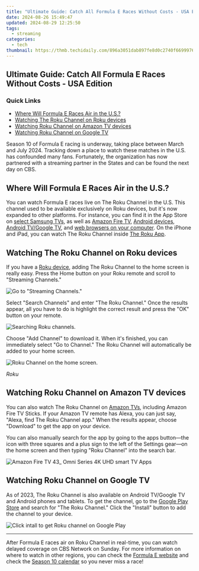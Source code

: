 ```yaml
---
title: "Ultimate Guide: Catch All Formula E Races Without Costs - USA Edition"
date: 2024-08-26 15:49:47
updated: 2024-08-29 12:25:50
tags:
  - streaming
categories:
  - tech
thumbnail: https://thmb.techidaily.com/896a3051dab897fe8d0c2740f6699976d5490b685177239313164675ffec23d6.jpg
---
```


## Ultimate Guide: Catch All Formula E Races Without Costs - USA Edition

### Quick Links

* [Where Will Formula E Races Air in the U.S.?](https://twitter-videos.techidaily.com/kickstart-your-twitch-streaming-journey-for-2024/)
* [Watching The Roku Channel on Roku devices](https://extra-approaches.techidaily.com/2024-approved-shooting-in-the-dark-elevating-iphone-photos-with-shadows/)
* [Watching Roku Channel on Amazon TV devices](https://eaxpv-info.techidaily.com/updated-how-to-loop-youtube-videos-on-tv-for-2024/)
* [Watching Roku Channel on Google TV](https://android-unlock.techidaily.com/unlock-vivo-t2-5g-phone-password-without-factory-reset-full-guide-here-by-drfone-android/)

 Season 10 of Formula E racing is underway, taking place between March and July 2024\. Tracking down a place to watch these matches in the U.S. has confounded many fans. Fortunately, the organization has now partnered with a streaming partner in the States and can be found the next day on CBS.

##  Where Will Formula E Races Air in the U.S.?

 You can watch Formula E races live on The Roku Channel in the U.S. This channel used to be available exclusively on Roku devices, but it's now expanded to other platforms. For instance, you can find it in the App Store on [select Samsung TVs](https://support.roku.com/article/360007223934#:~:text=Get%20The%20Roku%20Channel%20on,the%20Samsung%20support%20website.), as well as [Amazon Fire TV](https://www.amazon.com/Roku-The-Channel/dp/B089QXRRHD?tag=hotoge-20&ascsubtag=UUhtgUeUpU2002884&asc%5Frefurl=https%3A%2F%2Fwww.howtogeek.com%2Fhow-to-watch-every-formula-e-race-for-free-in-the-us%2F&asc%5Fcampaign=Evergreen), [Android devices](https://www.anrdoezrs.net/links/3607085/type/dlg/sid/UUhtgUeUpU2002884/https://play.google.com/store/apps/details?id=com.roku.web.trc&hl=en%5FUS&gl=US), [Android TV/Google TV](https://www.anrdoezrs.net/links/3607085/type/dlg/sid/UUhtgUeUpU2002884/https://play.google.com/store/apps/details?id=com.roku.web.trc&hl=en%5FUS&gl=US), and [web browsers on your computer](https://therokuchannel.roku.com/). On the iPhone and iPad, you can watch The Roku Channel inside [The Roku App](https://apps.apple.com/us/app/the-roku-app-official/id482066631).

##  Watching The Roku Channel on Roku devices

 If you have a [Roku device](https://win-able.techidaily.com/seamless-fixes-for-preventing-browser-hiccups-stabilize-chrome-in-windows-10/), adding The Roku Channel to the home screen is really easy. Press the Home button on your Roku remote and scroll to "Streaming Channels."

![Go to &quot;Streaming Channels.&quot;](https://static1.howtogeekimages.com/wordpress/wp-content/uploads/2022/07/2022_07_01-1_23-PM-Office-Lens.jpg) 

 Select "Search Channels" and enter "The Roku Channel." Once the results appear, all you have to do is highlight the correct result and press the "OK" button on your remote.

![Searching Roku channels.](https://static1.howtogeekimages.com/wordpress/wp-content/uploads/2024/04/2024-04-29_10-15-04.png) 

 Choose "Add Channel" to download it. When it's finished, you can immediately select "Go to Channel." The Roku Channel will automatically be added to your home screen.

![Roku Channel on the home screen.](https://static1.howtogeekimages.com/wordpress/wp-content/uploads/2022/06/2022-06-29_16-58-01.png) 

_Roku_

##  Watching Roku Channel on Amazon TV devices

 You can also watch The Roku Channel on [Amazon TVs](https://www.amazon.com/b?ie=UTF8&node=8521791011&tag=hotoge-20&hvadid=637498591906&hvpos=&hvnetw=g&hvrand=14569896926424810289&hvpone=&hvptwo=&hvqmt=e&hvdev=c&hvdvcmdl=&hvlocint=&hvlocphy=9061219&hvtargid=kwd-77578224763&ref=pd%5Fsl%5F9ap9qk1y0l%5Fe&gclid=CjwKCAjwoa2xBhACEiwA1sb1BM64D2vWP%5F03E4qXm69mgnoRJNFtCgWVJW3Z3z3wwMoeRkUTUcLLbxoCHOEQAvD%5FBwE&ascsubtag=UUhtgUeUpU2002884&asc%5Frefurl=https%3A%2F%2Fwww.howtogeek.com%2Fhow-to-watch-every-formula-e-race-for-free-in-the-us%2F&asc%5Fcampaign=Evergreen), including Amazon Fire TV Sticks. If your Amazon TV remote has Alexa, you can just say, "Alexa, find The Roku Channel app." When the results appear, choose "Download" to get the app on your device.

 You can also manually search for the app by going to the apps button—the icon with three squares and a plus sign to the left of the Settings gear—on the home screen and then typing "Roku Channel" into the search bar.

![Amazon Fire TV 43_ Omni Series 4K UHD smart TV Apps](https://static1.howtogeekimages.com/wordpress/wp-content/uploads/2024/04/amazon-fire-tv-43_-omni-series-4k-uhd-smart-tv-apps.jpg) 

##  Watching Roku Channel on Google TV

 As of 2023, The Roku Channel is also available on Android TV/Google TV and Android phones and tablets. To get the channel, go to the [Google Play Store](https://www.anrdoezrs.net/links/3607085/type/dlg/sid/UUhtgUeUpU2002884/https://play.google.com/store/apps/details?id=com.roku.web.trc&hl=en%5FUS%3Futm%5Fsource%3Dorganic%5Fsocial&utm%5Fmedium=rokublog) and search for "The Roku Channel." Click the "Install" button to add the channel to your device.

![Click intall to get Roku channel on Google Play](https://static1.howtogeekimages.com/wordpress/wp-content/uploads/2024/04/roku-channel-on-google-play.jpg) 

---

 After Formula E races air on Roku Channel in real-time, you can watch delayed coverage on CBS Network on Sunday. For more information on where to watch in other regions, you can check the [Formula E website](https://www.fiaformulae.com/en/ways-to-watch) and check the [Season 10 calendar](https://www.fiaformulae.com/en/calendar) so you never miss a race!

<ins class="adsbygoogle"
     style="display:block"
     data-ad-format="autorelaxed"
     data-ad-client="ca-pub-7571918770474297"
     data-ad-slot="1223367746"></ins>



<ins class="adsbygoogle"
     style="display:block"
     data-ad-client="ca-pub-7571918770474297"
     data-ad-slot="8358498916"
     data-ad-format="auto"
     data-full-width-responsive="true"></ins>
